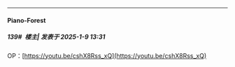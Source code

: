 ﻿
*****

####  Piano-Forest  
##### 139#         楼主| 发表于 2025-1-9 13:31

OP：[https://youtu.be/cshX8Rss_xQ](https://youtu.be/cshX8Rss_xQ)

